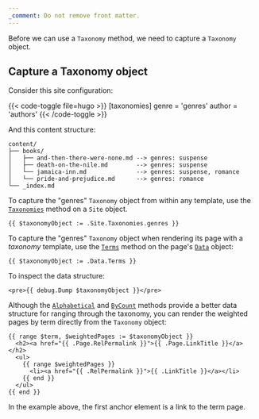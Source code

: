 ```yaml
---
_comment: Do not remove front matter.
---
```


Before we can use a `Taxonomy` method, we need to capture a `Taxonomy` object.

## Capture a Taxonomy object

Consider this site configuration:

{{< code-toggle file=hugo >}}
[taxonomies]
genre = 'genres'
author = 'authors'
{{< /code-toggle >}}

And this content structure:

```text
content/
├── books/
│   ├── and-then-there-were-none.md --> genres: suspense
│   ├── death-on-the-nile.md        --> genres: suspense
│   └── jamaica-inn.md              --> genres: suspense, romance
│   └── pride-and-prejudice.md      --> genres: romance
└── _index.md
```

To capture the "genres" `Taxonomy` object from within any template, use the [`Taxonomies`] method on a `Site` object.

```go-html-template
{{ $taxonomyObject := .Site.Taxonomies.genres }}
```

To capture the "genres" `Taxonomy` object when rendering its page with a _taxonomy_ template, use the [`Terms`] method on the page's [`Data`] object:

```go-html-template {file="layouts/taxonomy.html"}
{{ $taxonomyObject := .Data.Terms }}
```

To inspect the data structure:

```go-html-template
<pre>{{ debug.Dump $taxonomyObject }}</pre>
```

Although the [`Alphabetical`] and [`ByCount`] methods provide a better data structure for ranging through the taxonomy, you can render the weighted pages by term directly from the `Taxonomy` object:

```go-html-template
{{ range $term, $weightedPages := $taxonomyObject }}
  <h2><a href="{{ .Page.RelPermalink }}">{{ .Page.LinkTitle }}</a></h2>
  <ul>
    {{ range $weightedPages }}
      <li><a href="{{ .RelPermalink }}">{{ .LinkTitle }}</a></li>
    {{ end }}
  </ul>
{{ end }}
```

In the example above, the first anchor element is a link to the term page.

[`Alphabetical`]: /methods/taxonomy/alphabetical/
[`ByCount`]: /methods/taxonomy/bycount/

[`data`]: /methods/page/data/
[`terms`]: /methods/page/data/#in-a-taxonomy-template
[`taxonomies`]: /methods/site/taxonomies/

